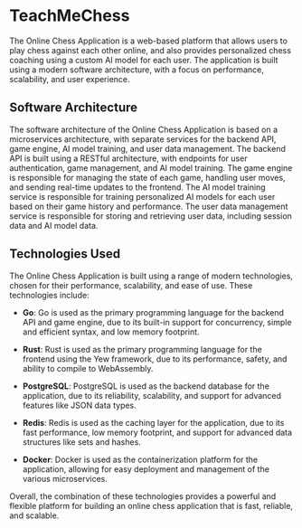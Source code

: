 # TeachMeChess

The Online Chess Application is a web-based platform that allows users to play chess against each other online, and also provides personalized chess coaching using a custom AI model for each user. The application is built using a modern software architecture, with a focus on performance, scalability, and user experience.

## Software Architecture

The software architecture of the Online Chess Application is based on a microservices architecture, with separate services for the backend API, game engine, AI model training, and user data management. The backend API is built using a RESTful architecture, with endpoints for user authentication, game management, and AI model training. The game engine is responsible for managing the state of each game, handling user moves, and sending real-time updates to the frontend. The AI model training service is responsible for training personalized AI models for each user based on their game history and performance. The user data management service is responsible for storing and retrieving user data, including session data and AI model data.

## Technologies Used

The Online Chess Application is built using a range of modern technologies, chosen for their performance, scalability, and ease of use. These technologies include:

- **Go**: Go is used as the primary programming language for the backend API and game engine, due to its built-in support for concurrency, simple and efficient syntax, and low memory footprint.

- **Rust**: Rust is used as the primary programming language for the frontend using the Yew framework, due to its performance, safety, and ability to compile to WebAssembly.

- **PostgreSQL**: PostgreSQL is used as the backend database for the application, due to its reliability, scalability, and support for advanced features like JSON data types.

- **Redis**: Redis is used as the caching layer for the application, due to its fast performance, low memory footprint, and support for advanced data structures like sets and hashes.

- **Docker**: Docker is used as the containerization platform for the application, allowing for easy deployment and management of the various microservices.

Overall, the combination of these technologies provides a powerful and flexible platform for building an online chess application that is fast, reliable, and scalable.
